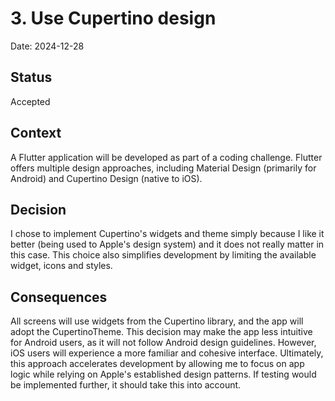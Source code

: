 # 3. Use Cupertino design

Date: 2024-12-28

## Status

Accepted

## Context

A Flutter application will be developed as part of a coding challenge. Flutter offers multiple design approaches, including Material Design (primarily for Android) and Cupertino Design (native to iOS).

## Decision

I chose to implement Cupertino's widgets and theme simply because I like it better (being used to Apple's design system) and it does not really matter in this case. This choice also simplifies development by limiting the available widget, icons and styles.

## Consequences

All screens will use widgets from the Cupertino library, and the app will adopt the CupertinoTheme. This decision may make the app less intuitive for Android users, as it will not follow Android design guidelines. However, iOS users will experience a more familiar and cohesive interface. Ultimately, this approach accelerates development by allowing me to focus on app logic while relying on Apple's established design patterns. If testing would be implemented further, it should take this into account.
